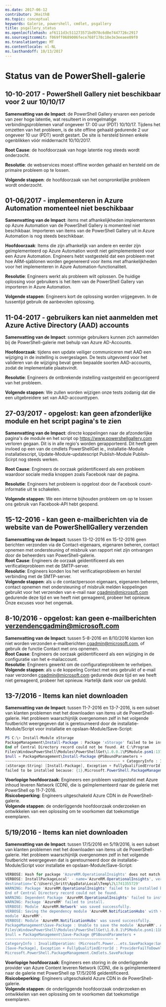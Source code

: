 ```yaml
---
ms.date: 2017-06-12
contributor: JKeithB
ms.topic: conceptual
keywords: Galerie, powershell, cmdlet, psgallery
title: psgallery_status
ms.openlocfilehash: af6111d3c511273571bd978c6d0e7447726c2917
ms.sourcegitcommit: f069ff0689006fece768f178c10e3e3eeaee09f0
ms.translationtype: MT
ms.contentlocale: nl-NL
ms.lasthandoff: 10/13/2017
---
```

<a name="powershell-gallery-status"></a>Status van de PowerShell-galerie
=========================
## <a name="10102017---powershell-gallery-unavailable-for-2-hours-101017"></a>10-10-2017 - PowerShell Gallery niet beschikbaar voor 2 uur 10/10/17

__Samenvatting van de Impact__: de PowerShell Gallery ervaren een periode van zeer hoge latentie, wat resulteert in onregelmatige verbindingsproblemen vanaf ongeveer 17: 00 uur (PDT) 10/10/17. Tijdens het omzetten van het probleem, is de site offline gehaald gedurende 2 uur ongeveer 10 uur (PDT) wordt gestart. De site is hersteld binnen enkele ogenblikken vóór middernacht 10/10/2017. 
 
__Root Cause__: de hoofdoorzaak van hoge latentie nog steeds wordt onderzocht.

__Resolutie__: de webservices moest offline worden gehaald en hersteld om de primaire probleem op te lossen. 

__Volgende stappen__: de hoofdoorzaak van het oorspronkelijke probleem wordt onderzocht.

## <a name="06012017---deploy-to-azure-automation-currently-unavailable"></a>01-06/2017 - implementeren in Azure Automation momenteel niet beschikbaar

__Samenvatting van de Impact__: items met afhankelijkheden implementeren op Azure Automation van de PowerShell Gallery is momenteel niet beschikbaar.  Importeren van items van de PowerShell Gallery uit in Azure Automation is nog steeds beschikbaar.  
 
__Hoofdoorzaak__: Items die zijn afhankelijk van andere en eerder zijn geïmplementeerd op Azure Automation wordt niet geïmplementeerd voor een Azure Automation. Engineers hebt vastgesteld dat een probleem met hoe ARM-sjablonen worden gegenereerd voor items met afhankelijkheden voor het implementeren in Azure Automation-functionaliteit.

__Resolutie__: Engineers werkt als probleem wilt oplossen.  De huidige oplossing voor gebruikers is het item van de PowerShell Gallery van importeren in Azure Automation. 

__Volgende stappen__: Engineers kort de oplossing worden vrijgegeven.  In de tussentijd gebruik de aanbevolen oplossing. 


## <a name="04112017---users-unable-to-log-in-with-azure-active-directory-aad-accounts"></a>11-04-2017 - gebruikers kan niet aanmelden met Azure Active Directory (AAD) accounts

__Samenvatting van de Impact__: sommige gebruikers kunnen zich aanmelden bij de PowerShell-galerie met behulp van Azure AD-Accounts. 
 
__Hoofdoorzaak__: tijdens een update veiliger communiceren met AAD een wijziging in de instelling is overgeslagen. De tests uitgevoerd voor het valideren van de wijziging bevat geen bepaalde soorten AAD-accounts, zodat de implementatie plaatsvindt.

__Resolutie__: Engineers de ontbrekende instelling vastgesteld en gecorrigeerd van het probleem. 

__Volgende stappen__: We zullen worden wijzigen onze tests zodanig dat die een uitgebreidere set van AAD-accounttypen.

## <a name="03272017---resolved-unable-to-see-individual-module-and-script-pages"></a>27-03/2017 - opgelost: kan geen afzonderlijke module en het script pagina's te zien

__Samenvatting van de Impact__: directe koppelingen naar de afzonderlijke pagina's de module en het script op https://www.powershellgallery.com verloren gegaan. Dit is in alle regio's worden gerapporteerd. Dit heeft geen invloed op een van de cmdlets PowerShellGet ie., installatie-Module installatiescript, Update-Module-updatescript Publish-Module Publish-Scirpt nog steeds werken.

__Root Cause__: Engineers de oorzaak geïdentificeerd als een probleem waardoor sociale media knoppen zoals Facebook naar de pagina.  

__Resolutie__: Engineers het probleem is opgelost door de Facebook count-informatie uit te schakelen.

__Volgende stappen__: We een interne bijhouden probleem om op te lossen ons gebruik van Facebook-API hebt geopend.

## <a name="12152016---unable-to-send-emails-via-powershellgallery-website"></a>15-12-2016 - kan geen e-mailberichten via de website van de PowerShellGallery verzenden

__Samenvatting van de Impact__: tussen 13-12-2016 en 15-12-2016 geen berichten verzonden via de Contact-eigenaars, eigenaren beheren, contact opnemen met ondersteuning of misbruik van rapport niet zijn ontvangen door de beheerders van PowerShell-galerie.  
__Root Cause__: Engineers de oorzaak geïdentificeerd als een verificatieprobleem met de SMTP-server.  
__Resolutie__: Engineers konden los het verificatieprobleem en herstel verbinding met de SMTP-server.  
__Volgende stappen__: als u de contactpersoon eigenaars, eigenaren beheren, contact opnemen met ondersteuning of misbruik melden koppelingen gebruikt voor het verzenden van e-mail naar cgadmin@microsoft.com gedurende deze tijd en we heeft niet gereageerd, probeer het opnieuw. Onze excuses voor het ongemak.  



## <a name="8102016---resolved-unable-to-send-emails-to-cgadminmicrosoftcom"></a>8-10/2016 - opgelost: kan geen e-mailberichten verzendencgadmin@microsoft.com

__Samenvatting van de Impact__: tussen 5-8-2016 en 8/10/2016 klanten kon niet worden verzonden e-mailberichten cgadmin@microsoft.com, of gebruik de functie Contact met ons opnemen.  
__Root Cause__: Engineers de oorzaak geïdentificeerd als een wijziging in de configuratie van het e-mailaccount.  
__Resolutie__: Engineers gewerkt om de configuratieprobleem te verhelpen.  
__Volgende stappen__: als u de koppeling Contact met ons gebruikt of e-mail naar verzonden cgadmin@microsoft.com gedurende deze tijd en we heeft niet gereageerd, probeer het opnieuw. Hartelijk dank voor uw geduld.



## <a name="7132016---download-items-failed"></a>13-7/2016 - Items kan niet downloaden

__Samenvatting van de Impact__: tussen 11-7-2016 en 13-7-2016, is een subset van klanten problemen met het downloaden van items uit de PowerShell-galerie. Het probleem waarschijnlijk overgenomen zelf in het volgende foutbericht weergegeven dat is geretourneerd door de installatie-Module/Script voor installatie en opslaan-Module/Save-Script:

```powershell
PS C:\> Install-Module xStorage 
PackageManagement\Install-Package : Package 'xStorage' failed to be installed because: 
End of Central Directory record could not be found. At C:\Program 
Files\WindowsPowerShell\Modules\PowerShellGet\1.0.0.1\PSModule.psm1:1375 char:21 + ... 
$null = PackageManagement\Install-Package @PSBoundParameters + 
~~~~~~~~~~~~~~~~~~~~~~~~~~~~~~~~~~~~~~~~~~~~~~~~~~~~ + CategoryInfo : InvalidResult: 
(xStorage:String) [Install-Package], Exception + FullyQualifiedErrorId : Package '{0}' 
failed to be installed because: {1},Microsoft.PowerShell.PackageManagement.Cmdlets.InstallPackage 
```

__Voorlopige hoofdoorzaak__: Engineers een probleem vastgesteld met Azure inhoud leveren Network (CDN), die is geïmplementeerd naar de galerie met PowerShell op 11-7-2016.  
__Risicobeperking__: Engineers uitgeschakeld Azure CDN in de PowerShell-galerie.  
__Volgende stappen__: de onderliggende hoofdoorzaak onderzoeken en ontwikkelen van een oplossing om te voorkomen dat toekomstige exemplaren.


## <a name="5192016---download-items-failed"></a>5/19/2016 - Items kan niet downloaden
__Samenvatting van de Impact__: tussen 17/5/2016 en 5/19/2016, is een subset van klanten problemen met het downloaden van items uit de PowerShell-galerie. Het probleem waarschijnlijk overgenomen zelf in het volgende foutbericht weergegeven dat is geretourneerd door de installatie-Module/Script voor installatie en opslaan-Module/Save-Script:

```powershell
VERBOSE: Hash for package 'AzureRM.OperationalInsights' does not match hash provided from the server.
VERBOSE: InstallPackageLocal' - name='AzureRM.OperationalInsights', version='1.0.8',
destination='C:\Users\jbritt\AppData\Local\Temp\2\1741355729'
WARNING: Package 'AzureRM.OperationalInsights' failed to be installed because: 
End of Central Directory record could not be found. 
WARNING: Dependent Package 'AzureRM.OperationalInsights' failed to install. 
WARNING: Package 'AzureRM' failed to install. 
VERBOSE: Module 'AzureRM.Network' was saved successfully. 
VERBOSE: Saving the dependency module 'AzureRM.NotificationHubs' with version '1.0.8' for the 
module 'AzureRM'. 
VERBOSE: Module 'AzureRM.NotificationHubs' was saved successfully. 
PackageManagement\Save-Package : Unable to save the module 'AzureRM'. At C:\Program 
Files\WindowsPowerShell\Modules\PowerShellGet\1.0.0.1\PSModule.psm1:1187 char:21 + 
$null = PackageManagement\Save-Package @PSBoundParameters + 
~~~~~~~~~~~~~~~~~~~~~~~~~~~~~~~~~~~~~~~~~~~~~~~~~ + 
CategoryInfo : InvalidOperation: (Microsoft.Power...ets.SavePackage:SavePackage) 
[Save-Package], Exception + FullyQualifiedErrorId : ProviderFailToDownloadFile,
Microsoft.PowerShell.PackageManagement.Cmdlets.SavePackage 
```

__Voorlopige hoofdoorzaak__: Engineers een storing in de onderliggende provider van Azure Content leveren Network (CDN), die is geïmplementeerd naar de galerie met PowerShell op 17/5/2016 geïdentificeerd.  
__Risicobeperking__: Engineers uitgeschakeld Azure CDN in de PowerShell-galerie.  
__Volgende stappen__: de onderliggende hoofdoorzaak onderzoeken en ontwikkelen van een oplossing om te voorkomen dat toekomstige exemplaren.

